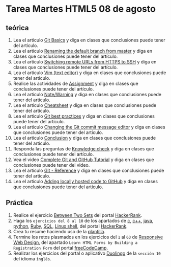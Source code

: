 # Tarea Martes HTML5 08 de agosto

## teórica

1. Lea el artículo [Git Basics](https://www.theodinproject.com/lessons/foundations-git-basics) y diga en clases que conclusiones puede tener del artículo.
2. Lea el artículo [Renaming the default branch from master](https://github.com/github/renaming) y diga en clases que conclusiones puede tener del artículo.
3. Lea el artículo [Switching remote URLs from HTTPS to SSH](https://docs.github.com/en/get-started/getting-started-with-git/managing-remote-repositories#switching-remote-urls-from-https-to-ssh) y diga en clases que conclusiones puede tener del artículo.
4. Lea el artículo [Vim (text editor)](https://en.wikipedia.org/wiki/Vim_(text_editor)) y diga en clases que conclusiones puede tener del artículo.
5. Realice las actividades de [Assignment](https://www.theodinproject.com/lessons/foundations-git-basics#assignment) y diga en clases que conclusiones puede tener del artículo.
6. Lea el artículo [Note/Warning](https://www.theodinproject.com/lessons/foundations-git-basics#notewarning) y diga en clases que conclusiones puede tener del artículo.
7. Lea el artículo [Cheatsheet](https://www.theodinproject.com/lessons/foundations-git-basics#cheatsheet) y diga en clases que conclusiones puede tener del artículo.
8. Lea el artículo [Git best practices](https://www.theodinproject.com/lessons/foundations-git-basics#git-best-practices) y diga en clases que conclusiones puede tener del artículo.
9. Lea el artículo [Changing the Git commit message editor](https://www.theodinproject.com/lessons/foundations-git-basics#changing-the-git-commit-message-editor) y diga en clases que conclusiones puede tener del artículo.
10. Lea el artículo [Conclusion](https://www.theodinproject.com/lessons/foundations-git-basics#conclusion) y diga en clases que conclusiones puede tener del artículo.
11. Responda las preguntas de [Knowledge check](https://www.theodinproject.com/lessons/foundations-git-basics#knowledge-check) y diga en clases que conclusiones puede tener del artículo.
12. Vea el video [Complete Git and GitHub Tutorial](https://www.youtube.com/watch?v=apGV9Kg7ics&ab_channel=KunalKushwaha) y diga en clases que conclusiones puede tener del video.
13. Lea el artículo [Git - Reference](https://git-scm.com/docs) y diga en clases que conclusiones puede tener del artículo.
14. Lea el artículo [Adding locally hosted code to GitHub](https://docs.github.com/en/migrations/importing-source-code/using-the-command-line-to-import-source-code/adding-locally-hosted-code-to-github) y diga en clases que conclusiones puede tener del artículo.

## Práctica

1. Realice el ejercicio [Between Two Sets](https://www.hackerrank.com/challenges/between-two-sets/problem?isFullScreen=false) del portal [HackerRank](https://www.hackerrank.com/dashboard).
2. Haga los `ejercicios del 8 al 10` de los apartados de [c](https://www.hackerrank.com/domains/c), [c++](https://www.hackerrank.com/domains/cpp), [java](https://www.hackerrank.com/domains/java), [python](https://www.hackerrank.com/domains/python), [Ruby](https://www.hackerrank.com/domains/ruby), [SQL](https://www.hackerrank.com/domains/sql), [Linux shell](https://www.hackerrank.com/domains/shell), del portal [HackerRank](https://www.hackerrank.com/dashboard).
3. Crea tu resume haciendo uso de la [plantilla](https://docs.google.com/document/d/1jfUa4HGBDjt2peJPQ0Wg1YhdGkCoSysS6QMT4u8bCic/edit?usp=sharing).
4. Termine los retos plasmados en los ejercicios del `1` al `63` de [Responsive Web Design](https://www.freecodecamp.org/learn/2022/responsive-web-design/), del apartado `Learn HTML Forms by Building a Registration Form` del portal [freeCodeCamp](https://www.freecodecamp.org/learn/).
5. Realizar los ejercicios del portal o aplicativo [Duolingo](https://www.duolingo.com/learn) de la `sección 10` del idioma `inglés`.
